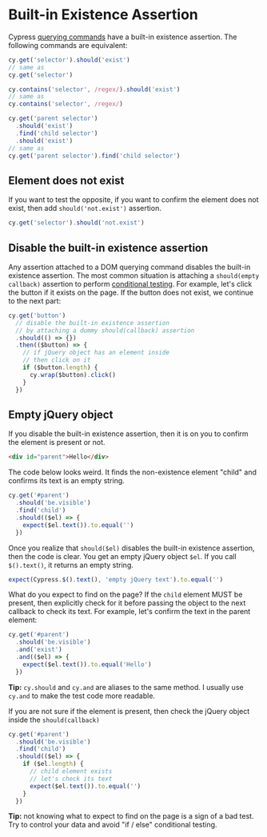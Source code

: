 # Built-in Existence Assertion

Cypress [querying commands](../commands/querying.md) have a built-in existence assertion. The following commands are equivalent:

```js
cy.get('selector').should('exist')
// same as
cy.get('selector')

cy.contains('selector', /regex/).should('exist')
// same as
cy.contains('selector', /regex/)

cy.get('parent selector')
  .should('exist')
  .find('child selector')
  .should('exist')
// same as
cy.get('parent selector').find('child selector')
```

## Element does not exist

If you want to test the opposite, if you want to confirm the element does not exist, then add `should('not.exist')` assertion.

```js
cy.get('selector').should('not.exist')
```

## Disable the built-in existence assertion

Any assertion attached to a DOM querying command disables the built-in existence assertion. The most common situation is attaching a `should(empty callback)` assertion to perform [conditional testing](./conditional-testing.md). For example, let's click the button if it exists on the page. If the button does not exist, we continue to the next part:

```js
cy.get('button')
  // disable the built-in existence assertion
  // by attaching a dummy should(callback) assertion
  .should(() => {})
  .then(($button) => {
    // if jQuery object has an element inside
    // then click on it
    if ($button.length) {
      cy.wrap($button).click()
    }
  })
```

## Empty jQuery object

If you disable the built-in existence assertion, then it is on you to confirm the element is present or not.

<!-- fiddle Empty jQuery element -->

```html
<div id="parent">Hello</div>
```

The code below looks weird. It finds the non-existence element "child" and confirms its text is an empty string.

```js
cy.get('#parent')
  .should('be.visible')
  .find('child')
  .should(($el) => {
    expect($el.text()).to.equal('')
  })
```

Once you realize that `should($el)` disables the built-in existence assertion, then the code is clear. You get an empty jQuery object `$el`. If you call `$().text()`, it returns an empty string.

```js
expect(Cypress.$().text(), 'empty jQuery text').to.equal('')
```

What do you expect to find on the page? If the `child` element MUST be present, then explicitly check for it before passing the object to the next callback to check its text. For example, let's confirm the text in the parent element:

```js
cy.get('#parent')
  .should('be.visible')
  .and('exist')
  .and(($el) => {
    expect($el.text()).to.equal('Hello')
  })
```

**Tip:** `cy.should` and `cy.and` are aliases to the same method. I usually use `cy.and` to make the test code more readable.

If you are not sure if the element is present, then check the jQuery object inside the `should(callback)`

```js
cy.get('#parent')
  .should('be.visible')
  .find('child')
  .should(($el) => {
    if ($el.length) {
      // child element exists
      // let's check its text
      expect($el.text()).to.equal('')
    }
  })
```

<!-- fiddle-end -->

**Tip:** not knowing what to expect to find on the page is a sign of a bad test. Try to control your data and avoid "if / else" conditional testing.
